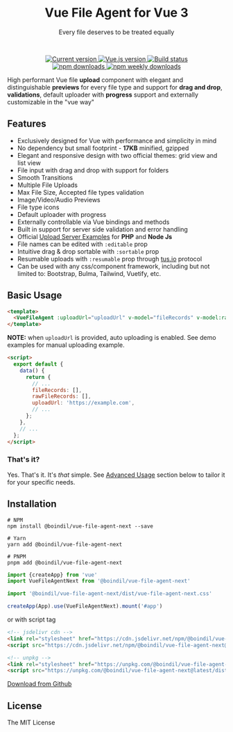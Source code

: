 <h1 align="center">Vue File Agent for Vue 3</h1>
<p align="center">Every file deserves to be treated equally</p>

<br>

<p align="center">
  <a href="https://www.npmjs.com/package/@boindil/vue-file-agent-next">
    <img src="https://flat.badgen.net/npm/v/@boindil/vue-file-agent-next" alt="Current version">
  </a>
  <a href="https://v3.vuejs.org/">
    <img src="https://flat.badgen.net/badge/vue.js/3.0.x/4fc08d" alt="Vue.js version">
  </a>

  <a href="https://github.com/boindil/vue-file-agent-next/actions?workflow=Tests">
    <img src="https://flat.badgen.net/github/status/boindil/vue-file-agent-next" alt="Build status">
  </a>

  <br>

  <a href="https://www.npmjs.com/package/@boindil/vue-file-agent-next">
    <img src="https://flat.badgen.net/npm/dt/@boindil/vue-file-agent-next" alt="npm downloads">
  </a>
  <a href="https://www.npmjs.com/package/@boindil/vue-file-agent-next">
    <img src="https://flat.badgen.net/npm/dw/@boindil/vue-file-agent-next" alt="npm weekly downloads">
  </a>
</p>

High performant Vue file **upload** component with elegant and distinguishable **previews** for every file type and support for **drag and drop**, **validations**, default uploader with **progress** support and externally customizable in the "vue way"

<div class="clearfix"></div>

<!-- ## [Live Demo][] · [CodePen Playground](https://codepen.io/boindil/pen/<not yet ready>) 

![Demo](website/assets/demo.gif?v=1.5)
-->
## Features

- Exclusively designed for Vue with performance and simplicity in mind
- No dependency but small footprint - **17KB** minified, gzipped
- Elegant and responsive design with two official themes: grid view and list view
- File input with drag and drop with support for folders
- Smooth Transitions
- Multiple File Uploads
- Max File Size, Accepted file types validation
- Image/Video/Audio Previews
- File type icons
- Default uploader with progress
- Externally controllable via Vue bindings and methods
- Built in support for server side validation and error handling
- Official [Upload Server Examples](upload-server-examples) for **PHP** and **Node Js**
- File names can be edited with `:editable` prop
- Intuitive drag & drop sortable with `:sortable` prop
- Resumable uploads with `:resumable` prop through [tus.io](https://tus.io) protocol
- Can be used with any css/component framework, including but not limited to: Bootstrap, Bulma, Tailwind, Vuetify, etc.

## Basic Usage

<!-- #### Template -->

<!-- {% raw %}) -->

```html
<template>
  <VueFileAgent :uploadUrl="uploadUrl" v-model="fileRecords" v-model:rawModelValue="rawFileRecords"></VueFileAgent>
</template>
```

<!-- {% endraw %}) -->

**NOTE:** when `uploadUrl` is provided, auto uploading is enabled. See demo examples for manual uploading example.

<!-- #### Script -->

<!-- ```javascript -->

```html
<script>
  export default {
    data() {
      return {
        // ...
        fileRecords: [],
        rawFileRecords: [],
        uploadUrl: 'https://example.com',
        // ...
      };
    },
    // ...
  };
</script>
```

### That's it?

Yes. That's it. It's _that_ simple. See [Advanced Usage](#advanced-usage) section below to tailor it for your specific needs.

## Installation

```console
# NPM
npm install @boindil/vue-file-agent-next --save

# Yarn
yarn add @boindil/vue-file-agent-next

# PNPM
pnpm add @boindil/vue-file-agent-next
```

```javascript
import {createApp} from 'vue'
import VueFileAgentNext from '@boindil/vue-file-agent-next'

import '@boindil/vue-file-agent-next/dist/vue-file-agent-next.css'

createApp(App).use(VueFileAgentNext).mount('#app')
```

or with script tag

```html
<!-- jsdelivr cdn -->
<link rel="stylesheet" href="https://cdn.jsdelivr.net/npm/@boindil/vue-file-agent-next@latest/dist/vue-file-agent-next.css" />
<script src="https://cdn.jsdelivr.net/npm/@boindil/vue-file-agent-next@latest/dist/vue-file-agent-next.umd.js"></script>

<!-- unpkg -->
<link rel="stylesheet" href="https://unpkg.com/@boindil/vue-file-agent-next@latest/dist/vue-file-agent-next.css" />
<script src="https://unpkg.com/@boindil/vue-file-agent-next@latest/dist/vue-file-agent-next.umd.js"></script>
```

[Download from Github](https://github.com/boindil/vue-file-agent-next/releases)

## License

The MIT License
